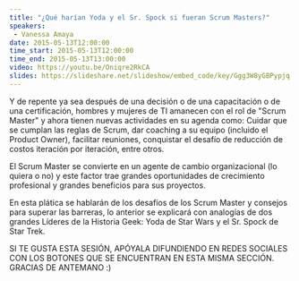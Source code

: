 ```yaml
---
title: "¿Qué harían Yoda y el Sr. Spock si fueran Scrum Masters?"
speakers:
 - Vanessa Amaya
date: 2015-05-13T12:00:00
time_start: 2015-05-13T12:00:00
time_end: 2015-05-13T13:00:00
video: https://youtu.be/Oniqre2RkCA
slides: https://slideshare.net/slideshow/embed_code/key/Ggg3W8yGBPypjq
---
```


Y de repente ya sea después de una decisión o de una capacitación o de una certificación, hombres y mujeres de TI amanecen con el rol de "Scrum Master" y ahora tienen nuevas actividades en su agenda como:
Cuidar que se cumplan las reglas de Scrum, dar coaching a su equipo (incluido el Product Owner), facilitar reuniones, conquistar el desafío de reducción de costos iteración por iteración, entre otros.

El Scrum Master se convierte en un agente de cambio organizacional (lo quiera o no) y este factor trae grandes oportunidades de crecimiento profesional y grandes beneficios para sus proyectos.

En esta plática se hablarán de los desafíos de los Scrum Master y consejos para superar las barreras, lo anterior se explicará con analogías de dos grandes Líderes de la Historia Geek: Yoda de Star Wars y el Sr. Spock de Star Trek.

SI TE GUSTA ESTA SESIÓN, APÓYALA DIFUNDIENDO EN REDES SOCIALES CON LOS BOTONES QUE SE ENCUENTRAN EN ESTA MISMA SECCIÓN.
GRACIAS DE ANTEMANO :)